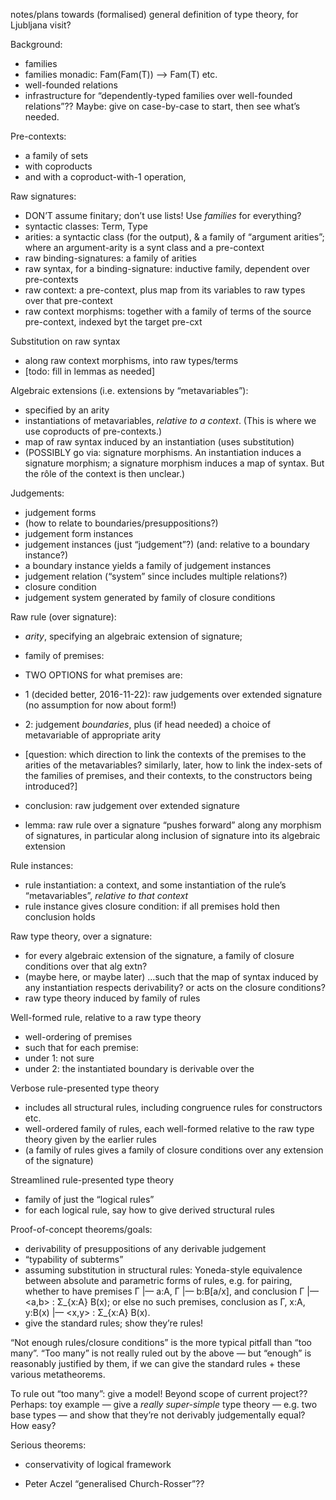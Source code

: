 notes/plans towards (formalised) general definition of type theory, for Ljubljana visit?

Background:

- families
- families monadic: Fam(Fam(T)) —> Fam(T) etc. 
- well-founded relations
- infrastructure for “dependently-typed families over well-founded relations”??  Maybe: give on case-by-case to start, then see what’s needed.

Pre-contexts:

- a family of sets
- with coproducts
- and with a coproduct-with-1 operation,

Raw signatures:

- DON’T assume finitary; don’t use lists!  Use *families* for everything?
- syntactic classes: Term, Type
- arities: a syntactic class (for the output), & a family of “argument arities”; where an argument-arity is a synt class and a pre-context 
- raw binding-signatures: a family of arities
- raw syntax, for a binding-signature: inductive family, dependent over pre-contexts
- raw context: a pre-context, plus map from its variables to raw types over that pre-context
- raw context morphisms: together with a family of terms of the source pre-context, indexed byt the target pre-cxt

Substitution on raw syntax

- along raw context morphisms, into raw types/terms
- [todo: fill in lemmas as needed]

Algebraic extensions (i.e. extensions by “metavariables”):

- specified by an arity
- instantiations of metavariables, *relative to a context*.  (This is where we use coproducts of pre-contexts.)
- map of raw syntax induced by an instantiation (uses substitution)
- (POSSIBLY go via: signature morphisms.  An instantiation induces a signature morphism; a signature morphism induces a map of syntax.  But the rôle of the context is then unclear.)

Judgements:

- judgement forms
- (how to relate to boundaries/presuppositions?)
- judgement form instances
- judgement instances (just “judgement”?) (and: relative to a boundary instance?)
- a boundary instance yields a family of judgement instances
- judgement relation (“system” since includes multiple relations?)
- closure condition
- judgement system generated by family of closure conditions

Raw rule (over signature):
- *arity*, specifying an algebraic extension of signature;
- family of premises:
- TWO OPTIONS for what premises are:
- 1 (decided better, 2016-11-22): raw judgements over extended signature (no assumption for now about form!)
- 2: judgement *boundaries*, plus (if head needed) a choice of metavariable of appropriate arity
- [question: which direction to link the contexts of the premises to the arities of the metavariables? similarly, later, how to link the index-sets of the families of premises, and their contexts, to the constructors being introduced?]
- conclusion: raw judgement over extended signature

- lemma: raw rule over a signature “pushes forward” along any morphism of signatures, in particular along inclusion of signature into its algebraic extension

Rule instances:
- rule instantiation: a context, and some instantiation of the rule’s “metavariables”, *relative to that context*
- rule instance gives closure condition: if all premises hold then conclusion holds

Raw type theory, over a signature:
- for every algebraic extension of the signature, a family of closure conditions over that alg extn?
- (maybe here, or maybe later) …such that the map of syntax induced by any instantiation respects derivability? or acts on the closure conditions?
- raw type theory induced by family of rules

Well-formed rule, relative to a raw type theory
- well-ordering of premises
- such that for each premise: 
- under 1: not sure
- under 2: the instantiated boundary is derivable over the 

Verbose rule-presented type theory
- includes all structural rules, including congruence rules for constructors etc.
- well-ordered family of rules, each well-formed relative to the raw type theory given by the earlier rules
- (a family of rules gives a family of closure conditions over any extension of the signature)

Streamlined rule-presented type theory
- family of just the “logical rules”
- for each logical rule, say how to give derived structural rules

Proof-of-concept theorems/goals:

- derivability of presuppositions of any derivable judgement
- “typability of subterms”
- assuming substitution in structural rules: Yoneda-style equivalence between absolute and parametric forms of rules, e.g. for pairing, whether to have premises Γ |— a:A, Γ |— b:B[a/x], and conclusion Γ |— <a,b> : Σ_{x:A} B(x); or else no such premises, conclusion as Γ, x:A, y:B(x) |— <x,y> : Σ_{x:A} B(x).
- give the standard rules; show they’re rules!

“Not enough rules/closure conditions” is the more typical pitfall than “too many”.  “Too many” is not really ruled out by the above — but “enough” is reasonably justified by them, if we can give the standard rules + these various metatheorems.

To rule out “too many”: give a model!  Beyond scope of current project??  Perhaps: toy example — give a *really super-simple* type theory — e.g. two base types — and show that they’re not derivably judgementally equal?  How easy?

Serious theorems:

- conservativity of logical framework

- Peter Aczel “generalised Church-Rosser”??







